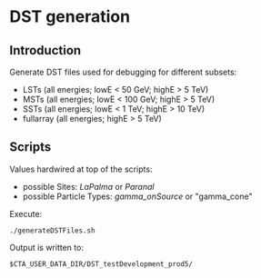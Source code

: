 # DST generation

## Introduction

Generate DST files used for debugging for different subsets:

- LSTs (all energies; lowE < 50 GeV; highE > 5 TeV)
- MSTs (all energies; lowE < 100 GeV; highE > 5 TeV)
- SSTs (all energies; lowE < 1 TeV; highE > 10 TeV)
- fullarray (all energies; highE > 5 TeV)

## Scripts

Values hardwired at top of the scripts:

- possible Sites: *LaPalma* or *Paranal*
- possible Particle Types: *gamma_onSource* or "gamma_cone"

Execute:
```
./generateDSTFiles.sh
```

Output is written to:

```
$CTA_USER_DATA_DIR/DST_testDevelopment_prod5/
```
